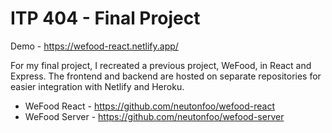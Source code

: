 # ITP 404 - Final Project

Demo - https://wefood-react.netlify.app/

For my final project, I recreated a previous project, WeFood, in React and Express. The frontend and backend are hosted on separate repositories for easier integration with Netlify and Heroku.

- WeFood React - https://github.com/neutonfoo/wefood-react
- WeFood Server - https://github.com/neutonfoo/wefood-server
